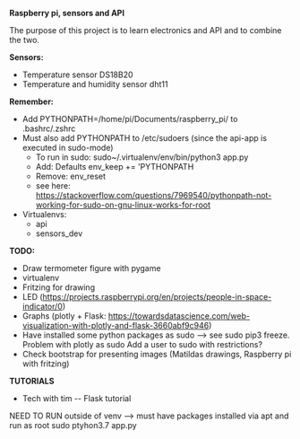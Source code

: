 **Raspberry pi, sensors and API**

The purpose of this project is to learn electronics and API and to combine the two.

**Sensors:**
* Temperature sensor DS18B20
* Temperature and humidity sensor dht11

**Remember:**
* Add PYTHONPATH=/home/pi/Documents/raspberry_pi/ to .bashrc/.zshrc
* Must also add PYTHONPATH to /etc/sudoers (since the api-app is executed in sudo-mode)
  * To run in sudo: sudo~/.virtualenv/env/bin/python3 app.py
  * Add: Defaults env_keep += 'PYTHONPATH
  * Remove: env_reset
  * see here: https://stackoverflow.com/questions/7969540/pythonpath-not-working-for-sudo-on-gnu-linux-works-for-root
* Virtualenvs:
  * api
  * sensors_dev

**TODO:**
* Draw termometer figure with pygame
* virtualenv
* Fritzing for drawing
* LED (https://projects.raspberrypi.org/en/projects/people-in-space-indicator/0)
* Graphs (plotly + Flask: https://towardsdatascience.com/web-visualization-with-plotly-and-flask-3660abf9c946)
* Have installed some python packages as sudo --> see sudo pip3 freeze. Problem with plotly as sudo
  Add a user to sudo with restrictions?
* Check bootstrap for presenting images (Matildas drawings, Raspberry pi with fritzing)

**TUTORIALS**
* Tech with tim -- Flask tutorial

NEED TO RUN outside of venv --> must have packages installed via apt and run as root
sudo ptyhon3.7 app.py
